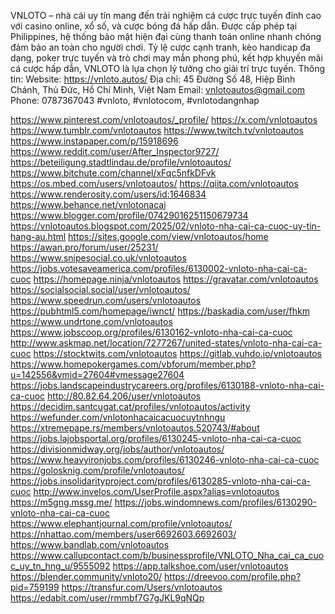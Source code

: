 VNLOTO – nhà cái uy tín mang đến trải nghiệm cá cược trực tuyến đỉnh cao với casino online, xổ số, và cược bóng đá hấp dẫn. Được cấp phép tại Philippines, hệ thống bảo mật hiện đại cùng thanh toán online nhanh chóng đảm bảo an toàn cho người chơi. Tỷ lệ cược cạnh tranh, kèo handicap đa dạng, poker trực tuyến và trò chơi may mắn phong phú, kết hợp khuyến mãi cá cược hấp dẫn, VNLOTO là lựa chọn lý tưởng cho giải trí trực tuyến.
Thông tin:
Website: https://vnloto.autos/
Địa chỉ: 45 Đường Số 48, Hiệp Bình Chánh, Thủ Đức, Hồ Chí Minh, Việt Nam
Email: vnlotoautos@gmail.com
Phone: 0787367043
#vnloto, #vnlotocom, #vnlotodangnhap

https://www.pinterest.com/vnlotoautos/_profile/
https://x.com/vnlotoautos
https://www.tumblr.com/vnlotoautos
https://www.twitch.tv/vnlotoautos
https://www.instapaper.com/p/15918696
https://www.reddit.com/user/After_Inspector9727/
https://beteiligung.stadtlindau.de/profile/vnlotoautos/
https://www.bitchute.com/channel/xFqc5nfkDFvk
https://os.mbed.com/users/vnlotoautos/
https://qiita.com/vnlotoautos
https://www.renderosity.com/users/id:1646834
https://www.behance.net/vnlotonacai
https://www.blogger.com/profile/07429016251150679734
https://vnlotoautos.blogspot.com/2025/02/vnloto-nha-cai-ca-cuoc-uy-tin-hang-au.html
https://sites.google.com/view/vnlotoautos/home
https://awan.pro/forum/user/25231/
https://www.snipesocial.co.uk/vnlotoautos
https://jobs.votesaveamerica.com/profiles/6130002-vnloto-nha-cai-ca-cuoc
https://homepage.ninja/vnlotoautos
https://gravatar.com/vnlotoautos
https://socialsocial.social/user/vnlotoautos/
https://www.speedrun.com/users/vnlotoautos
https://pubhtml5.com/homepage/iwnct/
https://baskadia.com/user/fhkm
https://www.undrtone.com/vnlotoautos
https://www.jobscoop.org/profiles/6130162-vnloto-nha-cai-ca-cuoc
http://www.askmap.net/location/7277267/united-states/vnloto-nha-cai-ca-cuoc
https://stocktwits.com/vnlotoautos
https://gitlab.vuhdo.io/vnlotoautos
https://www.homepokergames.com/vbforum/member.php?u=142556&vmid=27604#vmessage27604
https://jobs.landscapeindustrycareers.org/profiles/6130188-vnloto-nha-cai-ca-cuoc
http://80.82.64.206/user/vnlotoautos
https://decidim.santcugat.cat/profiles/vnlotoautos/activity
https://wefunder.com/vnlotonhacaicacuocuytnhngu
https://xtremepape.rs/members/vnlotoautos.520743/#about
https://jobs.lajobsportal.org/profiles/6130245-vnloto-nha-cai-ca-cuoc
https://divisionmidway.org/jobs/author/vnlotoautos/
https://www.heavyironjobs.com/profiles/6130246-vnloto-nha-cai-ca-cuoc
https://golosknig.com/profile/vnlotoautos/
https://jobs.insolidarityproject.com/profiles/6130285-vnloto-nha-cai-ca-cuoc
http://www.invelos.com/UserProfile.aspx?alias=vnlotoautos
https://m5gng.mssg.me/
https://jobs.windomnews.com/profiles/6130290-vnloto-nha-cai-ca-cuoc
https://www.elephantjournal.com/profile/vnlotoautos/
https://nhattao.com/members/user6692603.6692603/
https://www.bandlab.com/vnlotoautos
https://www.callupcontact.com/b/businessprofile/VNLOTO_Nha_cai_ca_cuoc_uy_tn_hng_u/9555092
https://app.talkshoe.com/user/vnlotoautos
https://blender.community/vnloto20/
https://dreevoo.com/profile.php?pid=759199
https://transfur.com/Users/vnlotoautos
https://edabit.com/user/rmmbf7G7gJKL9qNQp
